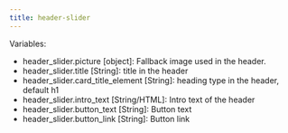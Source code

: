 ```yaml
---
title: header-slider
---
```



Variables: 

 * header_slider.picture [object]: Fallback image used in the header.
 * header_slider.title [String]: title in the header
 * header_slider.card_title_element [String]: heading type in the header, default h1
 * header_slider.intro_text [String/HTML]: Intro text of the header
 * header_slider.button_text [String]: Button text
 * header_slider.button_link [String]: Button link